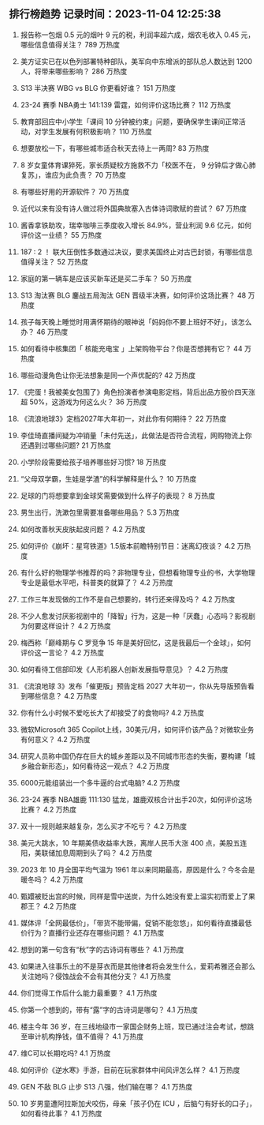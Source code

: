 
## 排行榜趋势 记录时间：2023-11-04 12:25:38
  
  1. 报告称一包烟 0.5 元的烟叶 9 元的税，利润率超六成，烟农毛收入 0.45 元，哪些信息值得关注？ 789 万热度
    
  2. 美方证实已在以色列部署特种部队，美军向中东增派的部队总人数达到 1200 人，将带来哪些影响？ 286 万热度
    
  3. S13 半决赛 WBG vs BLG 你更看好谁？ 151 万热度
    
  4. 23-24 赛季 NBA勇士 141:139 雷霆，如何评价这场比赛？ 112 万热度
    
  5. 教育部回应中小学生「课间 10 分钟被约束」问题，要确保学生课间正常活动，对学生发展有何积极影响？ 110 万热度
    
  6. 想要放松一下，有哪些城市适合秋天去待上一两周? 83 万热度
    
  7. 8 岁女童体育课猝死，家长质疑校方施救不力「校医不在， 9 分钟后才做心肺复苏」，谁应为此负责？ 70 万热度
    
  8. 有哪些好用的开源软件？ 70 万热度
    
  9. 近代以来有没有诗人做过将外国典故塞入古体诗词歌赋的尝试？ 67 万热度
    
  10. 酱香拿铁助攻，瑞幸咖啡三季度收入增长 84.9%，营业利润 9.6 亿元，如何评价这一业绩？ 55 万热度
    
  11. 187 : 2 ！ 联大压倒性多数通过决议，要求美国终止对古巴封锁，有哪些信息值得关注？ 52 万热度
    
  12. 家庭的第一辆车是应该买新车还是买二手车？ 50 万热度
    
  13. S13 淘汰赛 BLG 鏖战五局淘汰 GEN 晋级半决赛，如何评价这场比赛？ 48 万热度
    
  14. 孩子每天晚上睡觉时用满怀期待的眼神说「妈妈你不要上班好不好」，该怎么办？ 46 万热度
    
  15. 如何看待中核集团「 核能充电宝 」上架购物平台？你是否想拥有它？ 44 万热度
    
  16. 哪些动漫角色让你无法想象是同一个声优配的? 42 万热度
    
  17. 《完蛋！我被美女包围了》角色扮演者参演电影定档，背后出品方股价四天涨超 50%，这游戏为何这么火？ 36 万热度
    
  18. 《流浪地球3》定档2027年大年初一，对此你有何期待？ 22 万热度
    
  19. 李佳琦直播间疑为冲销量「未付先送」，此做法是否符合流程，网购物流上你还遇到过哪些问题? 21 万热度
    
  20. 小学阶段需要给孩子培养哪些好习惯? 18 万热度
    
  21. “父母双学霸，生娃是学渣”的科学解释是什么？ 10 万热度
    
  22. 足球的门将想要拿到金球奖需要做到什么样子的表现？ 8 万热度
    
  23. 男生出行，洗漱包里需要准备哪些用品？ 5.3 万热度
    
  24. 如何改善秋天皮肤起皮问题？ 4.2 万热度
    
  25. 如何评价《崩坏：星穹铁道》1.5版本前瞻特别节目：迷离幻夜谈？ 4.2 万热度
    
  26. 有什么好的物理学书推荐的吗？非物理专业，但想看物理专业的书，大学物理专业是最低水平吧，科普类的就算了？ 4.2 万热度
    
  27. 工作三年发现做的工作不是自己想要的，转行还来得及吗？ 4.2 万热度
    
  28. 不少人愈发讨厌影视剧中的「降智」行为，这是一种「厌蠢」心态吗？影视剧为何要这样设计？ 4.2 万热度
    
  29. 梅西称「巅峰期与 C 罗竞争 15 年是美好回忆，这是我最后一个金球」，如何评价这一言论？ 4.2 万热度
    
  30. 如何看待工信部印发《人形机器人创新发展指导意见》？ 4.2 万热度
    
  31. 《流浪地球 3》发布「催更版」预告定档 2027 大年初一，你从先导版预告看到哪些信息？ 4.2 万热度
    
  32. 你有什么小时候不爱吃长大了却接受了的食物吗? 4.2 万热度
    
  33. 微软Microsoft 365 Copilot上线，30美元/月，如何评价该产品？对微软业务有何意义？ 4.2 万热度
    
  34. 研究人员称中国仍存在巨大的城乡差距以及不同城市形态的失衡，要构建「城乡融合新形态」，如何看待这一观点？ 4.2 万热度
    
  35. 6000元能组装出一个多牛逼的台式电脑? 4.2 万热度
    
  36. 23-24 赛季 NBA雄鹿 111:130 猛龙，雄鹿双核合计出手20次，如何评价这场比赛？ 4.2 万热度
    
  37. 双十一规则越来越复杂，怎么买才不吃亏？ 4.2 万热度
    
  38. 美元大跳水，10 年期美债收益率大跌，离岸人民币大涨 400 点，美股五连阳，美联储加息周期到头了吗？ 4.2 万热度
    
  39. 2023 年 10 月全国平均气温为 1961 年以来同期最高，原因是什么？今冬会是暖冬吗？ 4.2 万热度
    
  40. 甄嬛被贬出宫的时候，同样是雪中送炭，为什么她没有爱上温实初而爱上了果郡王？ 4.2 万热度
    
  41. 媒体评「全网最低价」，「带货不能带偏，促销不能忽悠」，如何看待直播最低价行为？直播行业还存在哪些问题？ 4.1 万热度
    
  42. 想到的第一句含有“秋”字的古诗词有哪些？ 4.1 万热度
    
  43. 如果进入往事乐土的不是芽衣而是其他律者将会发生什么，爱莉希雅还会那么关注她吗？侵蚀战会不会有其他分支？ 4.1 万热度
    
  44. 你们觉得工作后什么能力最重要？ 4.1 万热度
    
  45. 你第一个想到的，带有“露”字的古诗词是哪句？ 4.1 万热度
    
  46. 楼主今年 36 岁，在三线地级市一家国企财务上班，现已通过注会考试，想跳至审计机构挣钱，值不值得？ 4.1 万热度
    
  47. 维C可以长期吃吗? 4.1 万热度
    
  48. 如何评价《逆水寒》手游，目前在玩家群体中间风评怎么样？ 4.1 万热度
    
  49. GEN 不敌 BLG 止步 S13 八强，他们输在哪？ 4.1 万热度
    
  50. 10 岁男童遭阿拉斯加犬咬伤，母亲「孩子仍在 ICU ，后脑勺有好长的口子」，如何看待此事？ 4.1 万热度
    